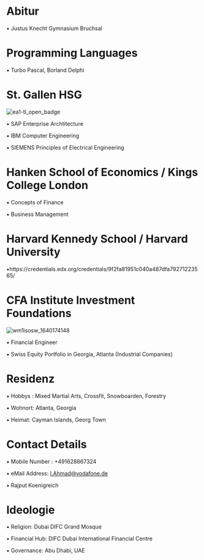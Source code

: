 # Abitur

▪︎ Justus Knecht Gymnasium Bruchsal 

# Programming Languages

▪︎ Turbo Pascal, Borland Delphi

# St. Gallen HSG

![ea1-tl_open_badge](https://user-images.githubusercontent.com/95079463/151658291-bc2de3cf-efd4-4f38-bf4a-dde187391570.png)

▪︎ SAP Enterprise Archtitecture

▪︎ IBM Computer Engineering

▪︎ SIEMENS Principles of Electrical Engineering

# Hanken School of Economics / Kings College London 

▪︎ Concepts of Finance

▪︎ Business Management 

# Harvard Kennedy School / Harvard University 

▪︎https://credentials.edx.org/credentials/9f2fa81951c040a487dfa79271223565/


# CFA Institute Investment Foundations

![wm1isosw_1640174148](https://user-images.githubusercontent.com/95079463/151157248-4fa7d6fe-7dc8-4cd3-a9e1-3263252d3028.png)

▪︎ Financial Engineer

▪︎ Swiss Equity Portfolio in Georgia, Atlanta (Industrial Companies)

# Residenz 

▪︎ Hobbys : Mixed Martial Arts, Crossfit, Snowboarden, Forestry 

▪︎ Wohnort: Atlanta, Georgia

▪︎ Heimat: Cayman Islands, Georg Town 


# Contact Details 

▪︎ Mobile Number : +491628867324

▪︎ eMail Address: I.Ahmad@vodafone.de 

▪︎ Rajput Koenigreich 

# Ideologie

▪︎ Religion: Dubai DIFC Grand Mosque 

▪︎ Financial Hub: DIFC Dubai International Financial Centre 

▪︎ Governance: Abu Dhabi,  UAE 
